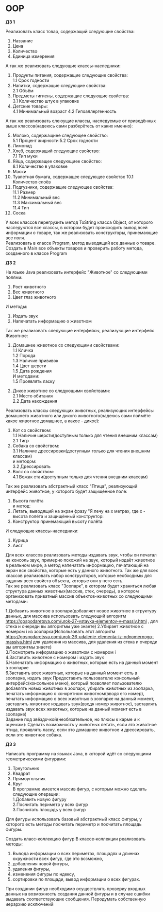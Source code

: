 # OOP

**ДЗ 1**

Реализовать класс товар, содержащий следующие свойства:
1. Название
2. Цена
3. Количество
4. Единица измерения

А так же реализовать следующие классы-наследники:
1. Продукты питания, содержащие следующие свойства:  
1.1 Срок годности
2. Напитки, содержащие следующие свойства:  
2.1 Объём
3. Предметы гигиены, содержащие следующие свойства:  
3.1 Количество штук в упаковке
4. Детские товары:  
4.1 Минимальный возраст
4.2 Гипоаллергенность

А так же реализовать слеюущие классы, наследуемые от приведённых выше классов(надеюсь сами разберётесь от каких именно):

5. Молоко, содержащиее следующее свойство:  
5.1 Процент жирности
5.2 Срок годности
6. Лимонад
7. Хлеб, содержащий следующие свойство:  
7.1 Тип муки
8. Яйца, содержащее следующиее свойство:  
8.1 Количество в упаковке
9. Маски
10. Туалетная бумага, содержащее следующее свойство
10.1 Количество слоёв
11. Подгузники, содержащие следующее свойства:  
11.1 Размер  
11.2 Минимальный вес  
11.3 Максимальный вес  
11.4 Тип  
12. Соска

У всех классов перегрузить метод ToString класса Object, от которого наследуются все классы, в котором будет происходить вывод всей информации о товаре, так же реализовать конструкторы, принемающие все поля.  
Реализовать в классе Program, метод выводящий все данные о товаре. Создать в Main все объекты товаров и проверить работу метода, созданного в классе Program

**ДЗ 2**

На языке Java реализовать интерфейс "Животное" со следующими полями:  
1. Рост животного  
2. Вес животного  
3. Цвет глаз животного 

И методы:  
1. Издать звук  
2. Напечатать информацию о животном  

Так же реализовать следующие интерфейсы, реализующие интерфейс Животное:  
1. Домашнее животное со следующими свойствами:  
1.1 Кличка  
1.2 Порода  
1.3 Наличие прививок  
1.4 Цвет шерсти  
1.5 Дата рождения  
И методами:  
1.5 Проявлять ласку  

2. Дикое животное со следующими свойствами:  
2.1 Место обитания  
2.2 Дата нахождения  

Реализовать классы следующих животных, реализующих интерфейсы домашнего животного или дикого животного(надеюсь сами поймёте какое животное домашнее, а какое - дикое):  
1. Кот со свойством:  
1.1 Наличие шерсти(доступным только для чтения внешним классам)  
2.1 Тигр  
3. Собака со свойством:  
3.1 Наличие дрессировки(доступным только для чтения внешним классам)  
и методом:  
3.2 Дрессировать  
4. Волк со свойством:  
4.1 Вожак стаи(доступным только для чтения внешним классам) 

Так же реализовать абстрактный класс "Птица", реализующий интерфейс животное, у которого будет защищённое поле:  
1. Высота полёта  
и метод:  
2. Летать, выводящий на экран фразу "Я лечу на x метрах, где x - высота полёта
и защищённый конструктор:  
3. Конструктор принемающий высоту полёта 

И следующие классы-наследники:  
1. Курица  
2. Аист  

Для всех классов реализовать методы издавать звук, чтобы он печатал на консоль звук, примерно похожий на звук, который издаёт животное в реальном мире, а метод напечатать информацию, печатающий на экран все свойства, которые есть у данного животного. Так же для всех классов реализовать набор конструкторов, которые необходимы для задания всех свойств объекта, которые они у него есть.  
Так же реализовать класс "Зоопарк", в котором будет храниться любая структура данных животных(массив, стек, очередь), в котором организовать приватный массив объектов-животных со следующими методами:  

1.Добавить животное в зоопарк(добавляет новое животное в структуру данных, для массива использовать следующий алгоритм https://gospodaretsva.com/urok-27-vstavka-elementov-v-massiv.html , для стека и очереди вы алгоритмы уже знаете)
2.Убирает животное с номером i из зоопарка(Использовать этот алгоритм https://gospodaretsva.com/urok-26-udalenie-elementa-iz-odnomernogo-massiva.html для удаления из массива, для удаления из стека и очереди вы алгоритмы знаете)  
3.Посмотреть информацию о животном с номером i  
4.Заставить животное с номером i издать звук  
5.Напечатать информацию о животных, которые есть на данный момент в зоопарке  
6.Заставить всех животных, которые на данный момент есть в зоопарке, издать звук
Предоставить пользователю консольный интерфейс(консольное меню), который позволяет пользователю добавлять новых животных в зоопарк, убирать животных из зоопарка, печатать информацию о конкретном животном(вводя его номер), печатать информацию о всех животных в зоопарке на данный момент, заставлять животное издавать звук(введя номер животное), заставлять издавать звук всех животных, которые на данный момент есть в зоопарке)  
Задание под звёздочкой(необязательное, но плюсы к карме и к оценкам): Сделать возможность у животных летать, если это животное птица, проявлять ласку, если это домашнее животное и дрессировать, если это животное собака.

**ДЗ 3**

Написать программу на языках Java, в которой идёт со следующими геометрическими фигурами:
1. Треугольник  
2. Квадрат  
3. Прямоугольник  
4. Круг  
В программе имеется массив фигур, с которым можно сделать следующие операции:  
1.Добавить новую фигуру  
2.Посчитать периметр у всех фигур  
3.Посчитать площадь у всех фигур  

Для фигуры использовать базовый абстрактный класс фигуры, у которого есть методы посчитать периметр и посчитать площадь фигуры.

Создать класс-коллекцию фигур В классе-коллекции реализовать методы:
1. Вывода информации о всех периметах, площадях и длиннах окружности всех фигур, где это возможно,
2. добавления новой фигуры,
3. удаления фигуры,
4. изменения фигуры по ндексу,
5. сортировки по площади, вывод информации о всех фигурах.

При создании фигур необходимо осуществлять проверку входных данных на возможность создания данной фигуры и в случае ошибки выдавать соответствующие сообщения. Перодумать собственную иерархию исключений
